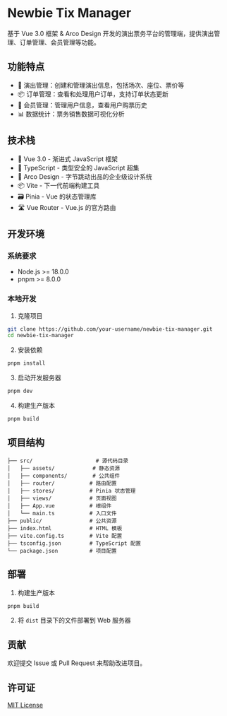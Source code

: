 # Newbie Tix Manager

基于 Vue 3.0 框架 & Arco Design 开发的演出票务平台的管理端，提供演出管理、订单管理、会员管理等功能。

## 功能特点

- 🎫 演出管理：创建和管理演出信息，包括场次、座位、票价等
- 📦 订单管理：查看和处理用户订单，支持订单状态更新
- 👥 会员管理：管理用户信息，查看用户购票历史
- 📊 数据统计：票务销售数据可视化分析

## 技术栈

- 🚀 Vue 3.0 - 渐进式 JavaScript 框架
- 🔧 TypeScript - 类型安全的 JavaScript 超集
- 🎨 Arco Design - 字节跳动出品的企业级设计系统
- 📦 Vite - 下一代前端构建工具
- 🗃️ Pinia - Vue 的状态管理库
- 🛣️ Vue Router - Vue.js 的官方路由

## 开发环境

### 系统要求

- Node.js >= 18.0.0
- pnpm >= 8.0.0

### 本地开发

1. 克隆项目
```bash
git clone https://github.com/your-username/newbie-tix-manager.git
cd newbie-tix-manager
```

2. 安装依赖
```bash
pnpm install
```

3. 启动开发服务器
```bash
pnpm dev
```

4. 构建生产版本
```bash
pnpm build
```

## 项目结构

```
├── src/                    # 源代码目录
│   ├── assets/            # 静态资源
│   ├── components/        # 公共组件
│   ├── router/           # 路由配置
│   ├── stores/           # Pinia 状态管理
│   ├── views/            # 页面视图
│   ├── App.vue           # 根组件
│   └── main.ts           # 入口文件
├── public/               # 公共资源
├── index.html            # HTML 模板
├── vite.config.ts        # Vite 配置
├── tsconfig.json         # TypeScript 配置
└── package.json          # 项目配置
```

## 部署

1. 构建生产版本
```bash
pnpm build
```

2. 将 `dist` 目录下的文件部署到 Web 服务器

## 贡献

欢迎提交 Issue 或 Pull Request 来帮助改进项目。

## 许可证

[MIT License](LICENSE)